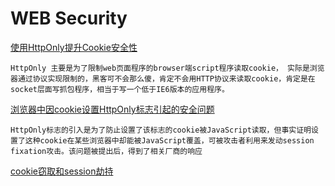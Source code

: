 # WEB Security
[使用HttpOnly提升Cookie安全性]("http://blog.csdn.net/zzzmmmkkk/article/details/10862949")

	HttpOnly 主要是为了限制web页面程序的browser端script程序读取cookie， 实际是浏览器通过协议实现限制的，黑客可不会那么傻，肯定不会用HTTP协议来读取cookie，肯定是在socket层面写抓包程序，相当于写一个低于IE6版本的应用程序。  
	
[浏览器中因cookie设置HttpOnly标志引起的安全问题]("http://netsecurity.51cto.com/art/201404/435401.htm")

	HttpOnly标志的引入是为了防止设置了该标志的cookie被JavaScript读取，但事实证明设置了这种cookie在某些浏览器中却能被JavaScript覆盖，可被攻击者利用来发动session fixation攻击。该问题被提出后，得到了相关厂商的响应
	
[cookie窃取和session劫持]("http://blogread.cn/it/article/6919?f=sa")	